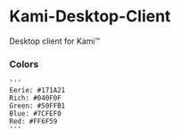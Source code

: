 # Kami-Desktop-Client
Desktop client for Kami™


### Colors ###

	'''
	Eerie: #171A21
	Rich: #040F0F
	Green: #50FFB1
	Blue: #7CFEF0
	Red: #FF6F59
	'''